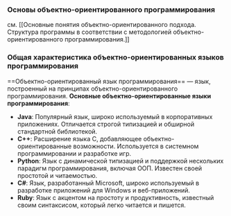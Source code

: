 ### Основы объектно-ориентированного программирования ###
см. [[Основные понятия объектно-ориентированного подхода. Структура программы в соответствии с методологией объектно-ориентированного программирования.]]
### Общая характеристика объектно-ориентированных языков программирования ###
==Объектно-ориентированный язык программирования== — язык, построенный на принципах объектно-ориентированного программирования.
**Основные объектно-ориентированные языки программирования**:
- **Java**: Популярный язык, широко используемый в корпоративных приложениях. Отличается строгой типизацией и обширной стандартной библиотекой.
- **C++**: Расширение языка C, добавляющее объектно-ориентированные возможности. Используется в системном программировании и разработке игр.
- **Python**: Язык с динамической типизацией и поддержкой нескольких парадигм программирования, включая ООП. Известен своей простотой и читаемостью.
- **C#**: Язык, разработанный Microsoft, широко используемый в разработке приложений для Windows и веб-приложений.
- **Ruby**: Язык с акцентом на простоту и продуктивность, известный своим синтаксисом, который легко читается и пишется.